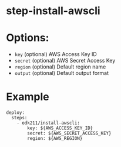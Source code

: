 # step-install-awscli

# Options:

- `key` (optional) AWS Access Key ID
- `secret` (optional) AWS Secret Access Key
- `region` (optional) Default region name
- `output` (optional) Default output format

# Example

```
deploy:
  steps:
    - odk211/install-awscli:
        key: ${AWS_ACCESS_KEY_ID}
        secret: ${AWS_SECRET_ACCESS_KEY}
        region: ${AWS_REGION}
```

